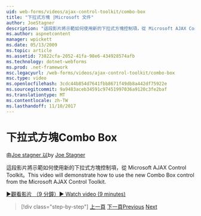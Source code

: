 ```yaml
---
uid: web-forms/videos/ajax-control-toolkit/combo-box
title: "下拉式方塊 |Microsoft 文件"
author: JoeStagner
description: "這段影片將示範如何使用新的下拉式方塊控制項，從 Microsoft AJAX Control Toolkit。"
ms.author: aspnetcontent
manager: wpickett
ms.date: 05/13/2009
ms.topic: article
ms.assetid: 73822cfa-2052-41fa-98e6-434928574afb
ms.technology: dotnet-webforms
ms.prod: .net-framework
msc.legacyurl: /web-forms/videos/ajax-control-toolkit/combo-box
msc.type: video
ms.openlocfilehash: 3cdc44b854d7641fbb8671f49db8a442df75922e
ms.sourcegitcommit: 9a9483aceb34591c97451997036a9120c3fe2baf
ms.translationtype: MT
ms.contentlocale: zh-TW
ms.lasthandoff: 11/10/2017
---
```

<a name="combo-box"></a><span data-ttu-id="3aba5-103">下拉式方塊</span><span class="sxs-lookup"><span data-stu-id="3aba5-103">Combo Box</span></span>
====================
<span data-ttu-id="3aba5-104">由[Joe stagner 以](https://github.com/JoeStagner)</span><span class="sxs-lookup"><span data-stu-id="3aba5-104">by [Joe Stagner](https://github.com/JoeStagner)</span></span>

<span data-ttu-id="3aba5-105">這段影片將示範如何使用新的下拉式方塊控制項，從 Microsoft AJAX Control Toolkit。</span><span class="sxs-lookup"><span data-stu-id="3aba5-105">This video will demonstrate how to use the new Combo Box control from the Microsoft AJAX Control Toolkit.</span></span>

[<span data-ttu-id="3aba5-106">&#9654;觀看影片 （9 分鐘）</span><span class="sxs-lookup"><span data-stu-id="3aba5-106">&#9654; Watch video (9 minutes)</span></span>](https://channel9.msdn.com/Blogs/ASP-NET-Site-Videos/combo-box)

>[!div class="step-by-step"]
<span data-ttu-id="3aba5-107">[上一頁](color-picker.md)
[下一頁](editor-control.md)</span><span class="sxs-lookup"><span data-stu-id="3aba5-107">[Previous](color-picker.md)
[Next](editor-control.md)</span></span>
